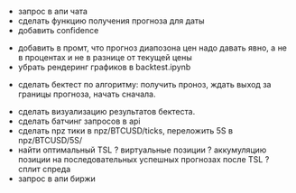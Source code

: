 + запрос в апи чата
+ сделать функцию получения прогноза для даты
+ добавить confidence
- добавить в промт, что прогноз диапозона цен надо давать явно, а не в процентах и не в разнице от текущей цены
- убрать рендеринг графиков в backtest.ipynb
+ сделать бектест по алгоритму: получить проноз, ждать выход за границы прогноза, начать сначала.
- сделать визуализацию результатов бектеста.
- сделать батчинг запросов в api
- сделать npz тики в npz/BTCUSD/ticks, переложить 5S в npz/BTCUSD/5S/
- найти оптимальный TSL
? виртуальные позиции
? аккумуляцию позиции на последовательных успешных прогнозах после TSL
? сплит спреда
- запрос в апи биржи